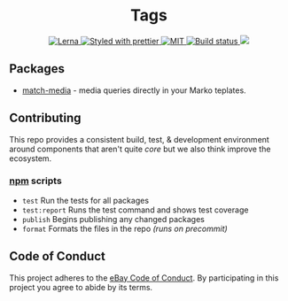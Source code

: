 <h1 align="center">Tags</h1>
<p align="center">
  <!-- Structure -->
  <a href="https://github.com/lerna/lerna">
    <img src="https://img.shields.io/badge/monorepo-lerna-531099.svg" alt="Lerna"/>
  </a>
  <!-- Format -->
  <a href="https://github.com/prettier/prettier">
    <img src="https://img.shields.io/badge/styled_with-prettier-ff69b4.svg" alt="Styled with prettier"/>
  </a>
  <!-- License -->
  <a href="./LICENSE">
    <img src="https://img.shields.io/github/license/marko-js/tags.svg" alt="MIT"/>
  </a>
  <!-- CI -->
  <a href="https://travis-ci.com/marko-js/tags">
    <img src="https://travis-ci.com/marko-js/tags.svg?branch=master" alt="Build status"/>
  </a>
  <!-- Coverage -->
  <a href="https://codecov.io/gh/marko-js/tags">
    <img src="https://codecov.io/gh/marko-js/tags/branch/master/graph/badge.svg" />
  </a>
</p>

## Packages

- [match-media](https://github.com/marko-js/tags/blob/master/tags/match-media/README.md) -
  media queries directly in your Marko teplates.

## Contributing

This repo provides a consistent build, test, & development environment around components that aren't quite _core_ but we also think improve the ecosystem.

### [npm](https://twitter.com/chriscoyier/status/896051713378992130) scripts

- `test` Run the tests for all packages
- `test:report` Runs the test command and shows test coverage
- `publish` Begins publishing any changed packages
- `format` Formats the files in the repo _(runs on precommit)_

## Code of Conduct

This project adheres to the [eBay Code of Conduct](./.github/CODE_OF_CONDUCT.md). By participating in this project you agree to abide by its terms.
